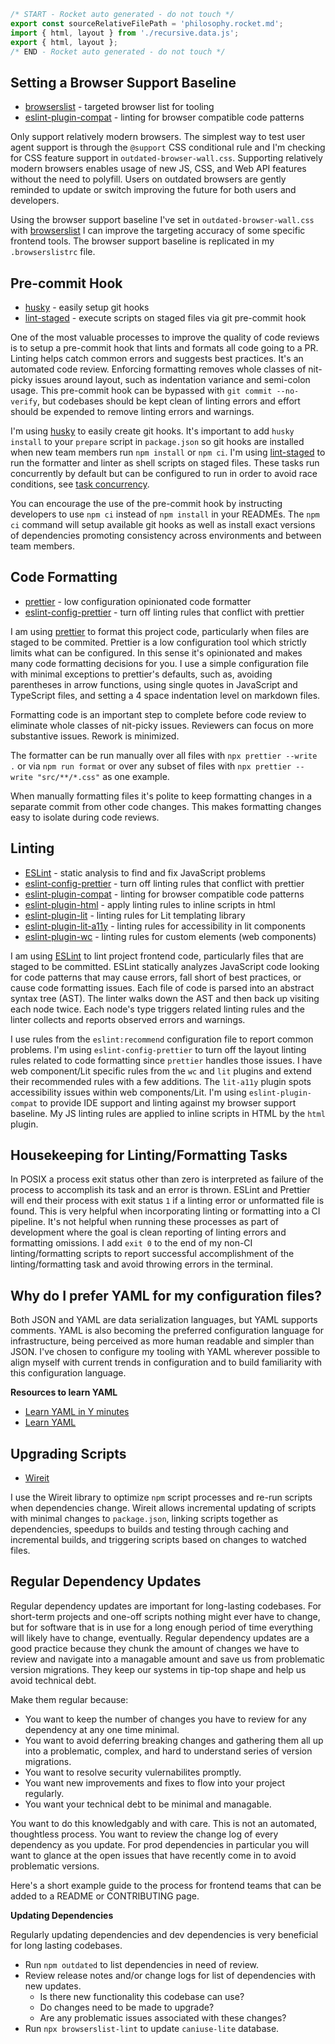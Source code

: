 <!-- prettier-ignore -->
```js server
/* START - Rocket auto generated - do not touch */
export const sourceRelativeFilePath = 'philosophy.rocket.md';
import { html, layout } from './recursive.data.js';
export { html, layout };
/* END - Rocket auto generated - do not touch */
```

## Setting a Browser Support Baseline

-   [browserslist](https://github.com/browserslist/browserslist) - targeted browser list for tooling
-   [eslint-plugin-compat](https://github.com/amilajack/eslint-plugin-compat) - linting for browser compatible code patterns

Only support relatively modern browsers. The simplest way to test user agent support is through the `@support` CSS conditional rule and I'm checking for CSS feature support in `outdated-browser-wall.css`. Supporting relatively modern browsers enables usage of new JS, CSS, and Web API features without the need to polyfill. Users on outdated browsers are gently reminded to update or switch improving the future for both users and developers.

Using the browser support baseline I've set in `outdated-browser-wall.css` with [browserslist](https://github.com/browserslist/browserslist) I can improve the targeting accuracy of some specific frontend tools. The browser support baseline is replicated in my `.browserslistrc` file.

## Pre-commit Hook

-   [husky](https://github.com/typicode/husky) - easily setup git hooks
-   [lint-staged](https://github.com/okonet/lint-staged) - execute scripts on staged files via git pre-commit hook

One of the most valuable processes to improve the quality of code reviews is to setup a pre-commit hook that lints and formats all code going to a PR. Linting helps catch common errors and suggests best practices. It's an automated code review. Enforcing formatting removes whole classes of nit-picky issues around layout, such as indentation variance and semi-colon usage. This pre-commit hook can be bypassed with `git commit --no-verify`, but codebases should be kept clean of linting errors and effort should be expended to remove linting errors and warnings.

I'm using [husky](https://typicode.github.io/husky/#/) to easily create git hooks. It's important to add `husky install` to your `prepare` script in `package.json` so git hooks are installed when new team members run `npm install` or `npm ci`. I'm using [lint-staged](https://github.com/okonet/lint-staged) to run the formatter and linter as shell scripts on staged files. These tasks run concurrently by default but can be configured to run in order to avoid race conditions, see [task concurrency](https://github.com/okonet/lint-staged#task-concurrency).

You can encourage the use of the pre-commit hook by instructing developers to use `npm ci` instead of `npm install` in your READMEs. The `npm ci` command will setup available git hooks as well as install exact versions of dependencies promoting consistency across environments and between team members.

## Code Formatting

-   [prettier](https://prettier.io/) - low configuration opinionated code formatter
-   [eslint-config-prettier](https://github.com/prettier/eslint-config-prettier) - turn off linting rules that conflict with prettier

I am using [prettier](https://prettier.io) to format this project code, particularly when files are staged to be commited. Prettier is a low configuration tool which strictly limits what can be configured. In this sense it's opinionated and makes many code formatting decisions for you. I use a simple configuration file with minimal exceptions to prettier's defaults, such as, avoiding parentheses in arrow functions, using single quotes in JavaScript and TypeScript files, and setting a 4 space indentation level on markdown files.

Formatting code is an important step to complete before code review to eliminate whole classes of nit-picky issues. Reviewers can focus on more substantive issues. Rework is minimized.

The formatter can be run manually over all files with `npx prettier --write .` or via `npm run format` or over any subset of files with `npx prettier --write "src/**/*.css"` as one example.

When manually formatting files it's polite to keep formatting changes in a separate commit from other code changes. This makes formatting changes easy to isolate during code reviews.

## Linting

-   [ESLint](https://eslint.org) - static analysis to find and fix JavaScript problems
-   [eslint-config-prettier](https://github.com/prettier/eslint-config-prettier) - turn off linting rules that conflict with prettier
-   [eslint-plugin-compat](https://github.com/amilajack/eslint-plugin-compat) - linting for browser compatible code patterns
-   [eslint-plugin-html](https://github.com/BenoitZugmeyer/eslint-plugin-html) - apply linting rules to inline scripts in html
-   [eslint-plugin-lit](https://github.com/43081j/eslint-plugin-lit) - linting rules for Lit templating library
-   [eslint-plugin-lit-a11y](https://open-wc.org/docs/linting/eslint-plugin-lit-a11y/overview/) - linting rules for accessibility in lit components
-   [eslint-plugin-wc](https://github.com/43081j/eslint-plugin-wc) - linting rules for custom elements (web components)

I am using [ESLint](https://eslint.org) to lint project frontend code, particularly files that are staged to be committed. ESLint statically analyzes JavaScript code looking for code patterns that may cause errors, fall short of best practices, or cause code formatting issues. Each file of code is parsed into an abstract syntax tree (AST). The linter walks down the AST and then back up visiting each node twice. Each node's type triggers related linting rules and the linter collects and reports observed errors and warnings.

I use rules from the `eslint:recommend` configuration file to report common problems. I'm using `eslint-config-prettier` to turn off the layout linting rules related to code formatting since `prettier` handles those issues. I have web component/Lit specific rules from the `wc` and `lit` plugins and extend their recommended rules with a few additions. The `lit-a11y` plugin spots accessibility issues within web components/Lit. I'm using `eslint-plugin-compat` to provide IDE support and linting against my browser support baseline. My JS linting rules are applied to inline scripts in HTML by the `html` plugin.

## Housekeeping for Linting/Formatting Tasks

In POSIX a process exit status other than zero is interpreted as failure of the process to accomplish its task and an error is thrown. ESLint and Prettier will end their process with exit status `1` if a linting error or unformatted file is found. This is very helpful when incorporating linting or formatting into a CI pipeline. It's not helpful when running these processes as part of development where the goal is clean reporting of linting errors and formatting omissions. I add `exit 0` to the end of my non-CI linting/formatting scripts to report successful accomplishment of the linting/formatting task and avoid throwing errors in the terminal.

## Why do I prefer YAML for my configuration files?

Both JSON and YAML are data serialization languages, but YAML supports comments. YAML is also becoming the preferred configuration language for infrastructure, being perceived as more human readable and simpler than JSON. I've chosen to configure my tooling with YAML wherever possible to align myself with current trends in configuration and to build familiarity with this configuration language.

**Resources to learn YAML**

-   [Learn YAML in Y minutes](https://learnxinyminutes.com/docs/yaml/)
-   [Learn YAML](https://www.yaml.info/learn/index.html)

## Upgrading Scripts

-   [Wireit](https://github.com/google/wireit)

I use the Wireit library to optimize `npm` script processes and re-run scripts when dependencies change. Wireit allows incremental updating of scripts with minimal changes to `package.json`, linking scripts together as dependencies, speedups to builds and testing through caching and incremental builds, and triggering scripts based on changes to watched files.

## Regular Dependency Updates

Regular dependency updates are important for long-lasting codebases. For short-term projects and one-off scripts nothing might ever have to change, but for software that is in use for a long enough period of time everything will likely have to change, eventually. Regular dependency updates are a good practice because they chunk the amount of changes we have to review and navigate into a managable amount and save us from problematic version migrations. They keep our systems in tip-top shape and help us avoid technical debt.

Make them regular because:

-   You want to keep the number of changes you have to review for any dependency at any one time minimal.
-   You want to avoid deferring breaking changes and gathering them all up into a problematic, complex, and hard to understand series of version migrations.
-   You want to resolve security vulernabilites promptly.
-   You want new improvements and fixes to flow into your project regularly.
-   You want your technical debt to be minimal and managable.

You want to do this knowledgably and with care. This is not an automated, thoughtless process. You want to review the change log of every dependency as you update. For prod dependencies in particular you will want to glance at the open issues that have recently come in to avoid problematic versions.

Here's a short example guide to the process for frontend teams that can be added to a README or CONTRIBUTING page.

**Updating Dependencies**

Regularly updating dependencies and dev dependencies is very beneficial for long lasting codebases.

-   Run `npm outdated` to list dependencies in need of review.
-   Review release notes and/or change logs for list of dependencies with new updates.
    -   Is there new functionality this codebase can use?
    -   Do changes need to be made to upgrade?
    -   Are any problematic issues associated with these changes?
-   Run `npx browserslist-lint` to update `caniuse-lite` database.
